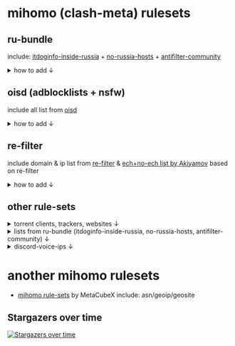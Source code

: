 # mihomo (clash-meta) rulesets

## ru-bundle
include: [itdoginfo-inside-russia](https://github.com/itdoginfo/allow-domains/) + [no-russia-hosts](https://github.com/dartraiden/no-russia-hosts) + [antifilter-community](https://community.antifilter.download/)
<details>
  <summary>how to add ↓ </summary>
  
<details>
  <summary>.yaml example for binary rule-set .mrs ↓ </summary>
  
```yaml
sniffer:
  enable: true
  force-dns-mapping: true
  parse-pure-ip: true
  sniff:
    HTTP:
      ports: [80, 8080-8880]
      override-destination: true
    TLS:
      ports: [443, 8443]
rule-providers:
  ru-bundle:
    type: http
    behavior: domain
    format: mrs
    url: https://github.com/legiz-ru/mihomo-rule-sets/raw/main/ru-bundle/rule.mrs
    path: ./ru-bundle/rule.mrs
    interval: 86400
rules:
  - RULE-SET,ru-bundle,PROXY
  - MATCH,DIRECT
```

</details>
<details>
  <summary>add to vpnbot ↓ </summary>
  
```shell
proxy:domain:86400:https://github.com/legiz-ru/mihomo-rule-sets/raw/main/ru-bundle/rule.mrs
```

</details>
</details>

## oisd (adblocklists + nsfw)
include all list from [oisd](oisd.nl)
<details>
  <summary>how to add ↓ </summary>
  
<details>
  <summary>.yaml example for binary rule-set .mrs ↓ </summary>
  
```yaml
sniffer:
  enable: true
  force-dns-mapping: true
  parse-pure-ip: true
  sniff:
    HTTP:
      ports: [80, 8080-8880]
      override-destination: true
    TLS:
      ports: [443, 8443]
rule-providers:
  oisd_big:
    type: http
    behavior: domain
    format: mrs
    url: https://github.com/legiz-ru/mihomo-rule-sets/raw/main/oisd/big.mrs
    path: ./oisd/big.mrs
    interval: 86400
  oisd_small:
    type: http
    behavior: domain
    format: mrs
    url: https://github.com/legiz-ru/mihomo-rule-sets/raw/main/oisd/small.mrs
    path: ./oisd/small.mrs
    interval: 86400
  oisd_nsfw_small:
    type: http
    behavior: domain
    format: mrs
    url: https://github.com/legiz-ru/mihomo-rule-sets/raw/main/oisd/nsfw_small.mrs
    path: ./oisd/nsfw_small.mrs
    interval: 86400
  oisd_nsfw_big:
    type: http
    behavior: domain
    format: mrs
    url: https://github.com/legiz-ru/mihomo-rule-sets/raw/main/oisd/nsfw.mrs
    path: ./oisd/nsfw_big.mrs
    interval: 86400
rules:
  - RULE-SET,oisd_small,REJECT
  - RULE-SET,oisd_big,REJECT
  - RULE-SET,oisd_nsfw_small,REJECT
  - RULE-SET,oisd_nsfw_big,REJECT
  - MATCH,DIRECT
```

</details>
<details>
  <summary>add to vpnbot ↓ </summary>
  
**BIG LIST:**

```shell
reject:domain:86400:https://github.com/legiz-ru/mihomo-rule-sets/raw/main/oisd/big.mrs
```
**SMALL LIST:**

```shell
reject:domain:86400:https://github.com/legiz-ru/mihomo-rule-sets/raw/main/oisd/small.mrs
```
**NSFW BIG LIST:**

```shell
reject:domain:86400:https://github.com/legiz-ru/mihomo-rule-sets/raw/main/oisd/nsfw.mrs
```
**NSFW SMALL LIST:**

```shell
reject:domain:86400:https://github.com/legiz-ru/mihomo-rule-sets/raw/main/oisd/nsfw_small.mrs
```

</details>
</details>

## re-filter
include domain & ip list from [re-filter](https://github.com/1andrevich/Re-filter-lists) & [ech+no-ech list by Akiyamov](https://github.com/Akiyamov/singbox-ech-list) based on re-filter
<details>
  <summary>how to add ↓ </summary>
  
<details>
  <summary>.yaml example for binary rule-set .mrs ↓ </summary>
  
```yaml
sniffer:
  enable: true
  force-dns-mapping: true
  parse-pure-ip: true
  sniff:
    HTTP:
      ports: [80, 8080-8880]
      override-destination: true
    TLS:
      ports: [443, 8443]
rule-providers:
  refilter_domains:
    type: http
    behavior: domain
    format: mrs
    url: https://github.com/legiz-ru/mihomo-rule-sets/raw/main/re-filter/domain-rule.mrs
    path: ./re-filter/domain-rule.mrs
    interval: 86400
  refilter_ipsum:
    type: http
    behavior: ipcidr
    format: mrs
    url: https://github.com/legiz-ru/mihomo-rule-sets/raw/main/re-filter/ip-rule.mrs
    path: ./re-filter/ip-rule.mrs
    interval: 86400
rules:
  - RULE-SET,refilter_domains,PROXY
  - RULE-SET,refilter_ipsum,PROXY
  - MATCH,DIRECT
```

</details>
<details>
  <summary>.yaml example with ECH+noECH rules ↓ </summary>
  
```yaml
sniffer:
  enable: true
  force-dns-mapping: true
  parse-pure-ip: true
  sniff:
    HTTP:
      ports: [80, 8080-8880]
      override-destination: true
    TLS:
      ports: [443, 8443]
rule-providers:
  refilter_noech:
    type: http
    behavior: domain
    format: mrs
    url: https://github.com/legiz-ru/mihomo-rule-sets/raw/main/re-filter/re-filter-noech.mrs
    path: ./re-filter/noech.mrs
    interval: 86400
  refilter_ech:
    type: http
    behavior: domain
    format: mrs
    url: https://github.com/legiz-ru/mihomo-rule-sets/raw/main/re-filter/re-filter-ech.mrs
    path: ./re-filter/ech.mrs
    interval: 86400
  refilter_ipsum:
    type: http
    behavior: ipcidr
    format: mrs
    url: https://github.com/legiz-ru/mihomo-rule-sets/raw/main/re-filter/ip-rule.mrs
    path: ./re-filter/ip-rule.mrs
    interval: 86400
rules:
  - DOMAIN,cloudflare-ech.com,PROXY
  - RULE-SET,refilter_ech,DIRECT
  - RULE-SET,refilter_noech,PROXY
  - RULE-SET,refilter_ipsum,PROXY
  - MATCH,DIRECT
```

</details>
<details>
  <summary>add to vpnbot ↓ </summary>
  
```shell
proxy:domain:86400:https://github.com/legiz-ru/mihomo-rule-sets/raw/main/re-filter/domain-rule.mrs
```
```shell
proxy:ipcidr:86400:https://github.com/legiz-ru/mihomo-rule-sets/raw/main/re-filter/ip-rule.mrs
```

</details>
</details>

## other rule-sets
<details>
  <summary>torrent clients, trackers, websites ↓ </summary>
  
<details>
  <summary>.yaml example for binary rule-set .mrs ↓ </summary>
  
```yaml
sniffer:
  enable: true
  force-dns-mapping: true
  parse-pure-ip: true
  sniff:
    HTTP:
      ports: [80, 8080-8880]
      override-destination: true
    TLS:
      ports: [443, 8443]
rule-providers:
  torrent-trackers:
    type: http
    behavior: domain
    format: mrs
    url: https://github.com/legiz-ru/mihomo-rule-sets/raw/main/other/torrent-trackers.mrs
    path: ./rule-sets/torrent-trackers.mrs
    interval: 86400
  torrent-websites:
    type: http
    behavior: domain
    format: mrs
    url: https://github.com/legiz-ru/mihomo-rule-sets/raw/main/other/torrent-websites.mrs
    path: ./rule-sets/torrent-websites.mrs
    interval: 86400
  torrent-clients:
    type: http
    behavior: classical
    format: yaml
    url: https://github.com/legiz-ru/mihomo-rule-sets/raw/main/other/torrent-clients.yaml
    path: ./rule-sets/torrent-clients.yaml
    interval: 86400
rules:
  - RULE-SET,torrent-clients,DIRECT
  - RULE-SET,torrent-trackers,DIRECT
  - RULE-SET,torrent-websites,PROXY
  - MATCH,DIRECT
```

</details>
<details>
  <summary>add to vpnbot ↓ </summary>
  
```shell
DIRECT:domain:86400:https://github.com/legiz-ru/mihomo-rule-sets/raw/main/other/torrent-trackers.mrs
```

```shell
PROXY:domain:86400:https://github.com/legiz-ru/mihomo-rule-sets/raw/main/other/torrent-websites.mrs
```

```shell
DIRECT:classical:86400:https://github.com/legiz-ru/mihomo-rule-sets/raw/main/other/torrent-clients.yaml
```

</details>
</details>

<details>
  <summary>lists from ru-bundle (itdoginfo-inside-russia, no-russia-hosts, antifilter-community) ↓ </summary>
  
<details>
  <summary>.yaml example for binary rule-set .mrs ↓ </summary>
  
```yaml
sniffer:
  enable: true
  force-dns-mapping: true
  parse-pure-ip: true
  sniff:
    HTTP:
      ports: [80, 8080-8880]
      override-destination: true
    TLS:
      ports: [443, 8443]
rule-providers:
  antifilter-community:
    type: http
    behavior: domain
    format: mrs
    url: https://github.com/legiz-ru/mihomo-rule-sets/raw/main/ru-bundle/antifilter-community.mrs
    path: ./ru-bundle/antifilter-community.mrs
    interval: 86400
  no-russia-hosts:
    type: http
    behavior: domain
    format: mrs
    url: https://github.com/legiz-ru/mihomo-rule-sets/raw/main/ru-bundle/no-russia-hosts.mrs
    path: ./ru-bundle/no-russia-hosts.mrs
    interval: 86400
  itdoginfo-inside-russia:
    type: http
    behavior: domain
    format: mrs
    url: https://github.com/legiz-ru/mihomo-rule-sets/raw/main/ru-bundle/itdoginfo-inside-russia.mrs
    path: ./ru-bundle/itdoginfo-inside-russia.mrs
    interval: 86400
rules:
  - RULE-SET,itdoginfo-inside-russia,PROXY
  - RULE-SET,no-russia-hosts,PROXY
  - RULE-SET,antifilter-community,PROXY
  - MATCH,DIRECT
```

</details>
<details>
  <summary>add to vpnbot ↓ </summary>
  
itdoginfo-inside-russia:
  
```shell
proxy:domain:86400:https://github.com/legiz-ru/mihomo-rule-sets/raw/main/ru-bundle/itdoginfo-inside-russia.mrs
```

no-russia-hosts:

```shell
proxy:domain:86400:https://github.com/legiz-ru/mihomo-rule-sets/raw/main/ru-bundle/no-russia-hosts.mrs
```

antifilter-community:

```shell
proxy:domain:86400:https://github.com/legiz-ru/mihomo-rule-sets/raw/main/ru-bundle/antifilter-community.mrs
```

</details>
</details>
<details>
  <summary>discord-voice-ips ↓ </summary>
  
<details>
  <summary>.yaml example for binary rule-set .mrs ↓ </summary>
  
```yaml
rule-providers:
  discord-voice-ips:
    type: http
    behavior: ipcidr
    format: mrs
    url: https://github.com/legiz-ru/mihomo-rule-sets/raw/main/other/discord-voice-ip-list.mrs
    path: ./other/discord-voice-ips.mrs
    interval: 86400
rules:
  - RULE-SET,discord-voice-ips,PROXY
  - MATCH,DIRECT
```

</details>
<details>
  <summary>add to vpnbot ↓ </summary>
  
```shell
proxy:ipcidr:86400:https://github.com/legiz-ru/mihomo-rule-sets/raw/main/other/discord-voice-ip-list.mrs
```

</details>
</details>

# another mihomo rulesets
- [mihomo rule-sets](https://github.com/MetaCubeX/meta-rules-dat/tree/meta) by MetaCubeX include: asn/geoip/geosite

## Stargazers over time
[![Stargazers over time](https://starchart.cc/legiz-ru/mihomo-rule-sets.svg?variant=adaptive)](https://starchart.cc/legiz-ru/mihomo-rule-sets)

